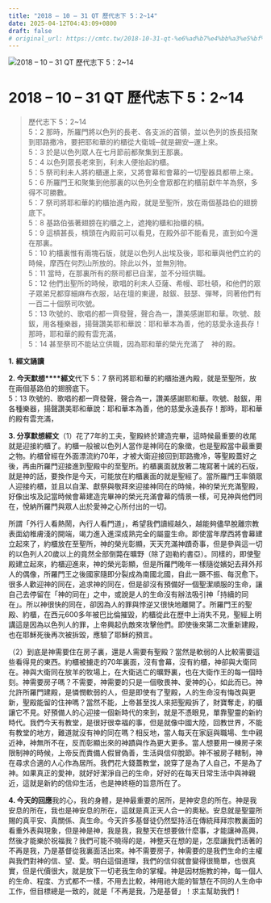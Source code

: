 ```yaml
---
title: "2018 – 10 – 31 QT 歷代志下 5：2~14"
date: 2025-04-12T04:43:09+0800
draft: false
# original_url: https://cmtc.tw/2018-10-31-qt-%e6%ad%b7%e4%bb%a3%e5%bf%97%e4%b8%8b-5%ef%bc%9a214
---
```


![2018 – 10 – 31 QT 歷代志下 5：2~14](/images/qt.jpg   "2018 – 10 – 31 QT 歷代志下 5：2~14")

# 2018 – 10 – 31 QT 歷代志下 5：2~14

> 歷代志下 5：2~14  
> 5：2 那時，所羅門將以色列的長老、各支派的首領，並以色列的族長招聚到耶路撒冷，要把耶和華的約櫃從大衛城─就是錫安─運上來。  
> 5：3 於是以色列眾人在七月節前都聚集到王那裏。  
> 5：4 以色列眾長老來到，利未人便抬起約櫃。  
> 5：5 祭司利未人將約櫃運上來，又將會幕和會幕的一切聖器具都帶上來。  
> 5：6 所羅門王和聚集到他那裏的以色列全會眾都在約櫃前獻牛羊為祭，多得不可勝數。  
> 5：7 祭司將耶和華的約櫃抬進內殿，就是至聖所，放在兩個基路伯的翅膀底下。  
> 5：8 基路伯張著翅膀在約櫃之上，遮掩約櫃和抬櫃的槓。  
> 5：9 這槓甚長，槓頭在內殿前可以看見，在殿外卻不能看見，直到如今還在那裏。  
> 5：10 約櫃裏惟有兩塊石版，就是以色列人出埃及後，耶和華與他們立約的時候，摩西在何烈山所放的。除此以外，並無別物。  
> 5：11 當時，在那裏所有的祭司都已自潔，並不分班供職。  
> 5：12 他們出聖所的時候，歌唱的利未人亞薩、希幔、耶杜頓，和他們的眾子眾弟兄都穿細麻布衣服，站在壇的東邊，敲鈸、鼓瑟、彈琴，同著他們有一百二十個祭司吹號。  
> 5：13 吹號的、歌唱的都一齊發聲，聲合為一，讚美感謝耶和華。吹號、敲鈸，用各種樂器，揚聲讚美耶和華說：耶和華本為善，他的慈愛永遠長存！那時，耶和華的殿有雲充滿，  
> 5：14 甚至祭司不能站立供職，因為耶和華的榮光充滿了　神的殿。

**1.** **經文誦讀**

**2. 今天默想****經文**代下 5：7 祭司將耶和華的約櫃抬進內殿，就是至聖所，放在兩個基路伯的翅膀底下。  
5：13 吹號的、歌唱的都一齊發聲，聲合為一，讚美感謝耶和華。吹號、敲鈸，用各種樂器，揚聲讚美耶和華說：耶和華本為善，他的慈愛永遠長存！那時，耶和華的殿有雲充滿，

**3. 分享默想經文**（1）花了7年的工夫，聖殿終於建造完畢，這時候最重要的收尾就是迎接約櫃了。約櫃一般被以色列人當作是神同在的象徵，也是聖殿當中最重要之物。約櫃曾經在外面漂流約70年，才被大衛迎接回到耶路撒冷，等聖殿蓋好之後，再由所羅門迎接進到聖殿中的至聖所。約櫃裏面就放著二塊寫著十誡的石版，就是神的話，要換作是今天，可能放在約櫃裏面的就是聖經了。當所羅門王率領眾人迎接約櫃，並且以自潔、獻祭與敬拜來迎接神同在的時候，神的榮光充滿聖殿，好像出埃及記當時候會幕建造完畢神的榮光充滿會幕的情景一樣，可見神與他們同在，悅納所羅門與眾人出於愛神之心所付出的一切。

所謂「外行人看熱鬧，內行人看門道」，希望我們讀經越久，越能夠儘早脫離宗教表面幼稚膚淺的開端，竭力進入進深成熟完全的屬靈生命。即使當年摩西將會幕建立起來了，約櫃放在至聖所，神的榮光彰顯，天天充滿神蹟奇事，但是參與這一切的以色列人20歲以上的竟然全部倒斃在曠野（除了迦勒約書亞）。同樣的，即使聖殿建立起來，約櫃迎進來，神的榮光彰顯，但是所羅門晚年一樣隨從嬪妃去拜外邦人的偶像，所羅門王之後國家隨即分裂成為南國北國，自此一蹶不振、每況愈下。很多人歡迎神的同在，追求神的同在，但是卻沒有預備好一個聖潔順服的生命，讓自己去停留在「神的同在」之中，或說是人的生命沒有辦法吸引神「持續的同在」。所以神很快的同在，卻因為人的罪與悖逆又很快地離開了。所羅門王的聖殿、約櫃，在西元600多年被巴比倫摧毀，約櫃從此在歷中上消失不見，聖經上明講這是因為以色列人的罪，上帝興起仇敵來攻擊他們。即使後來第二次重新建殿，也在耶穌死後再次被拆毀，應驗了耶穌的預言。

（2）到底是神需要住在房子裏，還是人需要有聖殿？當然是軟弱的人比較需要這些看得見的東西。約櫃被擄走的70年裏面，沒有會幕，沒有約櫃，神卻與大衛同在。神與大衛同在放羊的牧場上，在大衛逃亡的曠野裏，也在大衛作王的每一個時刻。神需要房子嗎？不需要，神需要的只是一個敬畏神、愛神的心，如此而已。神允許所羅門建殿，是憐憫軟弱的人，但是即使有了聖殿，人的生命沒有悔改與更新，聖殿能留的住神嗎？當然不能，上帝甚至找人來把聖殿拆了，財寶奪走，約櫃讓它不見。好預備人的心迎接一個新時代的來到，就是不憑眼見，單靠聖靈的新約時代。我們今天有教堂，是很好很幸福的事，但是就像中國大陸，回教世界，不能有教堂的地方，難道就沒有神的同在嗎？相反地，當人每天在家庭與職場、生中親近神，神無所不在，反而彰顯出來的神蹟與作為更大更多。當人想要用一棟房子來限制神的時候，上帝反而責備人假冒偽善，生活與信仰脫節。神不被房子轄制，神在尋求合適的人心作為居所。我們花大錢蓋教堂，說穿了是為了人自己，不是為了神。如果真正的愛神，就好好潔淨自己的生命，好好的在每天日常生活中與神親近，這就是新約的信仰生活，也是神終極的旨意所在了。

**4. 今天的回應**我的心，我的身體，是神最重要的居所，是神安息的所在。神是我安息的所在，我也是神安息的所在，這就是真正天人合一的奧秘。安息就是聖靈所賜的真平安、真關係、真生命。今天許多基督徒仍然堅持活在傳統拜拜宗教裏面的看重外表與現象，但是神是神，我是我，我整天在想要做什麼事，才能讓神高興，然後才能樂於祝福我？我們可能不曉得的是，神整天在想的是，怎麼讓我們活著的不再是我，乃是基督從我裏面活出來。神不需要房子，神需要的是我們生命的主權與我們對神的信、望、愛。明白這個道理，我們的信仰就會變得很簡單，也很真實，但是代價很大，就是放下一切老我生命的掌權。神是因材施教的神，每一個人的生命、程度、方式都不一樣，不用去比較，神用祂大能的智慧在不同的人生命中工作，但目標總是一致的，就是「不再是我，乃是基督」！求主幫助我們！